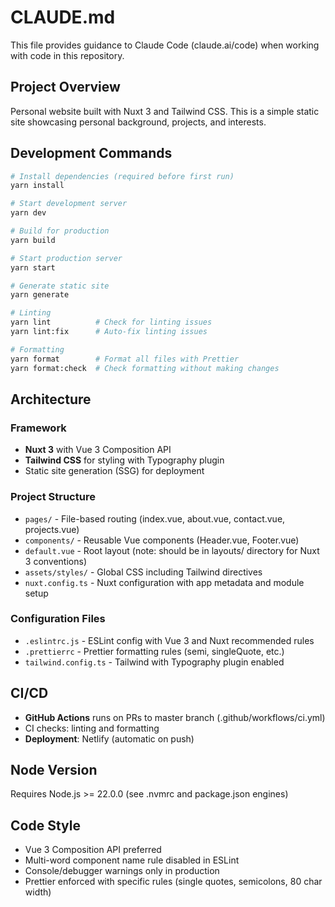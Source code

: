 # CLAUDE.md

This file provides guidance to Claude Code (claude.ai/code) when working with code in this repository.

## Project Overview

Personal website built with Nuxt 3 and Tailwind CSS. This is a simple static site showcasing personal background, projects, and interests.

## Development Commands

```bash
# Install dependencies (required before first run)
yarn install

# Start development server
yarn dev

# Build for production
yarn build

# Start production server
yarn start

# Generate static site
yarn generate

# Linting
yarn lint          # Check for linting issues
yarn lint:fix      # Auto-fix linting issues

# Formatting
yarn format        # Format all files with Prettier
yarn format:check  # Check formatting without making changes
```

## Architecture

### Framework
- **Nuxt 3** with Vue 3 Composition API
- **Tailwind CSS** for styling with Typography plugin
- Static site generation (SSG) for deployment

### Project Structure
- `pages/` - File-based routing (index.vue, about.vue, contact.vue, projects.vue)
- `components/` - Reusable Vue components (Header.vue, Footer.vue)
- `default.vue` - Root layout (note: should be in layouts/ directory for Nuxt 3 conventions)
- `assets/styles/` - Global CSS including Tailwind directives
- `nuxt.config.ts` - Nuxt configuration with app metadata and module setup

### Configuration Files
- `.eslintrc.js` - ESLint config with Vue 3 and Nuxt recommended rules
- `.prettierrc` - Prettier formatting rules (semi, singleQuote, etc.)
- `tailwind.config.ts` - Tailwind with Typography plugin enabled

## CI/CD

- **GitHub Actions** runs on PRs to master branch (.github/workflows/ci.yml)
- CI checks: linting and formatting
- **Deployment**: Netlify (automatic on push)

## Node Version

Requires Node.js >= 22.0.0 (see .nvmrc and package.json engines)

## Code Style

- Vue 3 Composition API preferred
- Multi-word component name rule disabled in ESLint
- Console/debugger warnings only in production
- Prettier enforced with specific rules (single quotes, semicolons, 80 char width)
